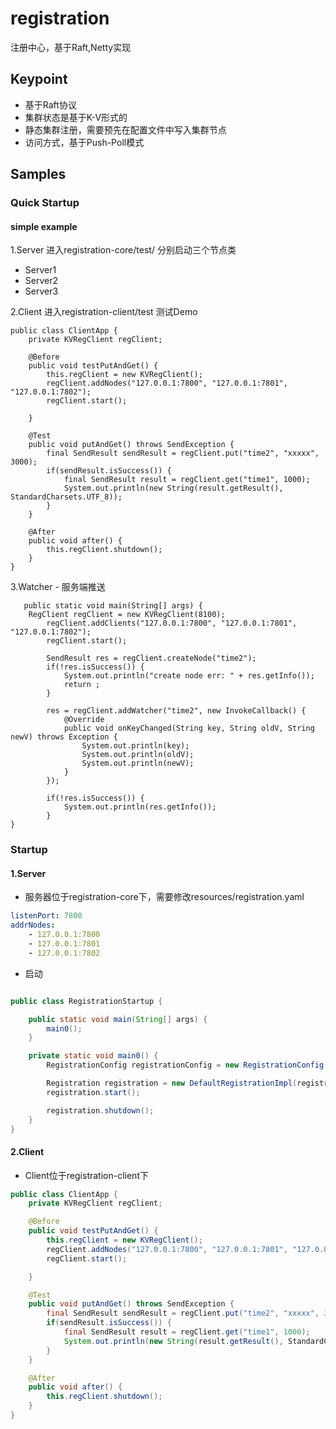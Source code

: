 # registration
注册中心，基于Raft,Netty实现

## Keypoint
- 基于Raft协议
- 集群状态是基于K-V形式的
- 静态集群注册，需要预先在配置文件中写入集群节点
- 访问方式，基于Push-Poll模式


## Samples
### Quick Startup

#### simple example
1.Server
进入registration-core/test/
分别启动三个节点类
- Server1
- Server2
- Server3

2.Client
进入registration-client/test
测试Demo
```
public class ClientApp {
    private KVRegClient regClient;

    @Before
    public void testPutAndGet() {
        this.regClient = new KVRegClient();
        regClient.addNodes("127.0.0.1:7800", "127.0.0.1:7801", "127.0.0.1:7802");
        regClient.start();

    }

    @Test
    public void putAndGet() throws SendException {
        final SendResult sendResult = regClient.put("time2", "xxxxx", 3000);
        if(sendResult.isSuccess()) {
            final SendResult result = regClient.get("time1", 1000);
            System.out.println(new String(result.getResult(), StandardCharsets.UTF_8));
        }
    }

    @After
    public void after() {
        this.regClient.shutdown();
    }
}
```
3.Watcher - 服务端推送
```
   public static void main(String[] args) {
    RegClient regClient = new KVRegClient(8100);
        regClient.addClients("127.0.0.1:7800", "127.0.0.1:7801", "127.0.0.1:7802");
        regClient.start();

        SendResult res = regClient.createNode("time2");
        if(!res.isSuccess()) {
            System.out.println("create node err: " + res.getInfo());
            return ;
        }

        res = regClient.addWatcher("time2", new InvokeCallback() {
            @Override
            public void onKeyChanged(String key, String oldV, String newV) throws Exception {
                System.out.println(key);
                System.out.println(oldV);
                System.out.println(newV);
            }
        });

        if(!res.isSuccess()) {
            System.out.println(res.getInfo());
        }
}
```

### Startup
#### 1.Server
- 服务器位于registration-core下，需要修改resources/registration.yaml
```yaml
listenPort: 7800
addrNodes:
    - 127.0.0.1:7800
    - 127.0.0.1:7801
    - 127.0.0.1:7802

```
- 启动
```java

public class RegistrationStartup {

    public static void main(String[] args) {
        main0();
    }

    private static void main0() {
        RegistrationConfig registrationConfig = new RegistrationConfig("registration.yaml");

        Registration registration = new DefaultRegistrationImpl(registrationConfig);
        registration.start();

        registration.shutdown();
    }
}

```
#### 2.Client
- Client位于registration-client下
```java
public class ClientApp {
    private KVRegClient regClient;

    @Before
    public void testPutAndGet() {
        this.regClient = new KVRegClient();
        regClient.addNodes("127.0.0.1:7800", "127.0.0.1:7801", "127.0.0.1:7802");
        regClient.start();

    }

    @Test
    public void putAndGet() throws SendException {
        final SendResult sendResult = regClient.put("time2", "xxxxx", 3000);
        if(sendResult.isSuccess()) {
            final SendResult result = regClient.get("time1", 1000);
            System.out.println(new String(result.getResult(), StandardCharsets.UTF_8));
        }
    }

    @After
    public void after() {
        this.regClient.shutdown();
    }
}
```
